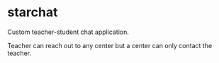 # starchat

Custom teacher-student chat application.

Teacher can reach out to any center but a center can only contact the teacher.
